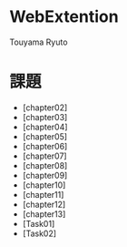 # WebExtention
Touyama Ryuto

# 課題

* [chapter02]
* [chapter03]
* [chapter04]
* [chapter05]
* [chapter06]
* [chapter07]
* [chapter08]
* [chapter09]
* [chapter10]
* [chapter11]
* [chapter12]
* [chapter13]
* [Task01]
* [Task02]
